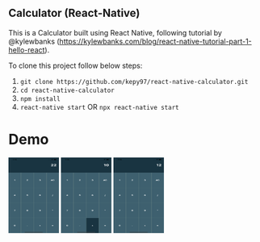 ## Calculator (React-Native)
This is a Calculator built using React Native, following tutorial by @kylewbanks (https://kylewbanks.com/blog/react-native-tutorial-part-1-hello-react).

To clone this project follow below steps:

1. `git clone https://github.com/kepy97/react-native-calculator.git`
2. `cd react-native-calculator`
3. `npm install`
4. `react-native start` OR `npx react-native start`

# Demo

<p float="left">
  <img src="/Demo/Step-1.png" width="100" height="150" />
  <img src="/Demo/Step-2.png" width="100" height="150" /> 
  <img src="/Demo/Step-3.png" width="100" height="150" />
</p>
